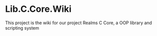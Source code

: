 # Lib.C.Core.Wiki
This project is the wiki for our project Realms C Core, a OOP library and scripting system
